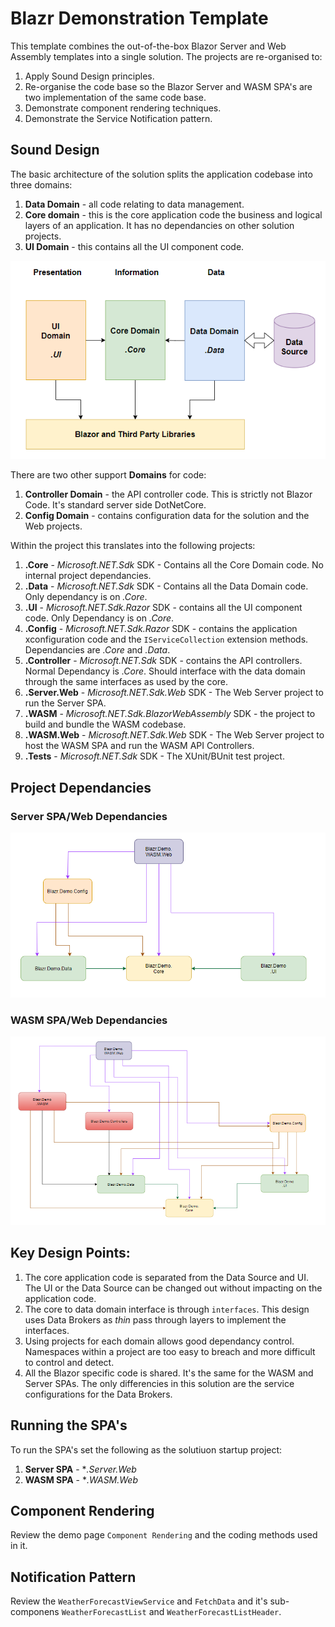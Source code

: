 # Blazr Demonstration Template

This template combines the out-of-the-box Blazor Server and Web Assembly templates into a single solution.  The projects are re-organised to:

1. Apply Sound Design principles. 
2. Re-organise the code base so the Blazor Server and WASM SPA's are two implementation of the same code base.
3. Demonstrate component rendering techniques.
4. Demonstrate the Service Notification pattern.

## Sound Design

The basic architecture of the solution splits the application codebase into three domains:

1. **Data Domain** - all code relating to data management.
2. **Core domain** - this is the core application code the business and logical layers of an application.  It has no dependancies on other solution projects.
3. **UI Domain** - this contains all the UI component code.

![Design Architecture](./images/Domain-Model.png)

There are two other support **Domains** for code:

1. **Controller Domain** - the API controller code.  This is strictly not Blazor Code.  It's standard server side DotNetCore.
2. **Config Domain** - contains configuration data for the solution and the Web projects.

Within the project this translates into the following projects:

1. **.Core** - *Microsoft.NET.Sdk* SDK - Contains all the Core Domain code.  No internal project dependancies.
2. **.Data** - *Microsoft.NET.Sdk* SDK - Contains all the Data Domain code.  Only dependancy is on *.Core*.
3. **.UI** - *Microsoft.NET.Sdk.Razor* SDK - contains all the UI component code.  Only Dependancy is on *.Core*.
4. **.Config** - *Microsoft.NET.Sdk.Razor* SDK - contains the application xconfiguration code and the `IServiceCollection` extension methods.   Dependancies are *.Core* and *.Data*.
5. **.Controller** - *Microsoft.NET.Sdk* SDK - contains the API controllers. Normal Dependancy is *.Core*.  Should interface with the data domain through the same interfaces as used by the core.
6. **.Server.Web** - *Microsoft.NET.Sdk.Web* SDK - The Web Server project to run the Server SPA.
7. **.WASM** - *Microsoft.NET.Sdk.BlazorWebAssembly* SDK - the project to build and bundle the WASM codebase.
8. **.WASM.Web** - *Microsoft.NET.Sdk.Web* SDK - The Web Server project to host the WASM SPA and run the WASM API Controllers.
9. **.Tests** - *Microsoft.NET.Sdk* SDK - The XUnit/BUnit test project.

## Project Dependancies

### Server SPA/Web Dependancies

![Server Dependancies](./images/Blazr.Demo.Server.Web-Project-Structure.png)

### WASM SPA/Web Dependancies

![WASM Dependancies](./images/Blazr.Demo.WASM.Web-Project-Structure.png)

## Key Design Points:

1. The core application code is separated from the Data Source and UI.  The UI or the Data Source can be changed out without impacting on the application code.
2. The core to data domain interface is through `interfaces`.  This design uses Data Brokers as *thin* pass through layers to implement the interfaces.
3. Using projects for each domain allows good dependancy control.  Namespaces within a project are too easy to breach and more difficult to control and detect.
4. All the Blazor specific code is shared.  It's the same for the WASM and Server SPAs.  The only differencies in this solution are the service configurations for the Data Brokers.

## Running the SPA's

To run the SPA's set the following as the solutiuon startup project:

1. **Server SPA** - **.Server.Web*
2. **WASM SPA** - **.WASM.Web*

## Component Rendering

Review the demo page `Component Rendering` and the coding methods used in it.

## Notification Pattern

Review the `WeatherForecastViewService` and `FetchData` and it's sub-componens `WeatherForecastList` and `WeatherForecastListHeader`.